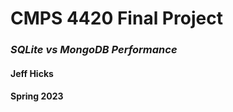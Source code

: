 # CMPS 4420 Final Project
### *SQLite vs MongoDB Performance*
#### **Jeff Hicks**  
#### **Spring 2023**  

<br/>

 






